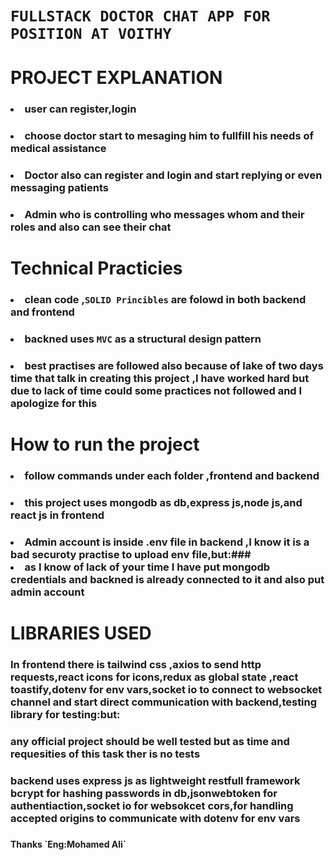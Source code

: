 # `FULLSTACK DOCTOR CHAT APP FOR POSITION AT VOITHY`
# PROJECT EXPLANATION
### <ol>
### <li>user can register,login</li>
### <li>choose doctor start to mesaging him to fullfill his needs of medical assistance</li>
### <li>Doctor also can register and login and start replying or even messaging patients </li>
### <li>Admin who is controlling who messages whom and their roles and also can see their chat</li>
### </ol>
# Technical Practicies
### <ol>
### <li>clean code ,`SOLID Princibles` are folowd in both backend and frontend
### </li>
### <li>backned uses `MVC` as a structural design pattern</li>
### <li>best practises are followed also because of lake of two days time that talk in creating this project ,I have worked hard but due to lack of time could some practices not followed and I apologize for this</li>
### </ol>
# How to run the project
### <ol>
### <li>follow commands under each folder ,frontend and backend</li>
### <li>this project uses mongodb as db,express js,node js,and react js in frontend</li>
### <li>Admin account is inside .env file in backend ,I know it is a bad securoty practise to upload env file,but:### <li>as I know of lack of your time I have put mongodb credentials and backned is already connected to it and also put admin account</li>
### </li>
### </ol>
# LIBRARIES USED
### <h3>In frontend there is tailwind css ,axios to send http requests,react icons for icons,redux as global state ,react toastify,dotenv for env vars,socket io to connect to websocket channel and start direct communication with backend,testing library for testing:but:
###  any official project should be well tested but as time and requesities of this task ther is no tests
### </h3>

### <h3>  
###  backend uses express js as lightweight restfull framework bcrypt for hashing passwords in db,jsonwebtoken for authentiaction,socket io for websokcet cors,for handling accepted origins to communicate with dotenv for env vars 
### </h3>
<h4>Thanks `Eng:Mohamed Ali`</h4>
